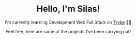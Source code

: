 <h1 align="center">Hello, I'm Silas!</h1>
<p align="center">I'm currently learning Development Web Full Stack on <a href="https://www.betrybe.com/" target="_blank">Trybe</a> 🧑‍💻</p>
<p align="center">Feel free, here are some of the projects I've been carrying out!</p>




<!--
**SilasPerillo/SilasPerillo** is a ✨ _special_ ✨ repository because its `README.md` (this file) appears on your GitHub profile.

Here are some ideas to get you started:


- 🌱 I’m currently learning ...
-->

